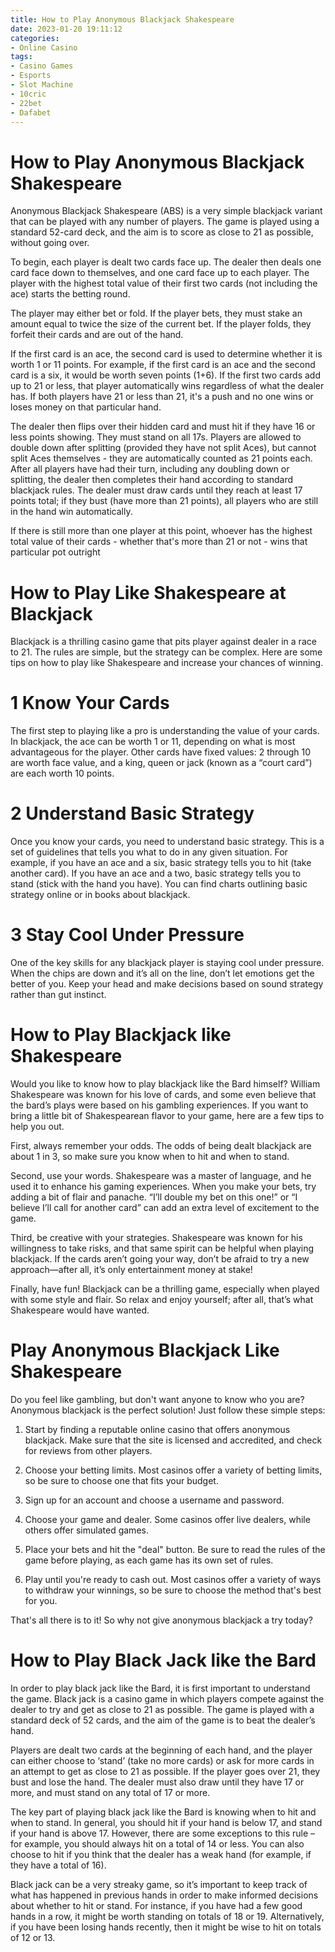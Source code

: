 ```yaml
---
title: How to Play Anonymous Blackjack Shakespeare
date: 2023-01-20 19:11:12
categories:
- Online Casino
tags:
- Casino Games
- Esports
- Slot Machine
- 10cric
- 22bet
- Dafabet
---
```



#  How to Play Anonymous Blackjack Shakespeare

Anonymous Blackjack Shakespeare (ABS) is a very simple blackjack variant that can be played with any number of players. The game is played using a standard 52-card deck, and the aim is to score as close to 21 as possible, without going over.

To begin, each player is dealt two cards face up. The dealer then deals one card face down to themselves, and one card face up to each player. The player with the highest total value of their first two cards (not including the ace) starts the betting round.

The player may either bet or fold. If the player bets, they must stake an amount equal to twice the size of the current bet. If the player folds, they forfeit their cards and are out of the hand.

If the first card is an ace, the second card is used to determine whether it is worth 1 or 11 points. For example, if the first card is an ace and the second card is a six, it would be worth seven points (1+6). If the first two cards add up to 21 or less, that player automatically wins regardless of what the dealer has. If both players have 21 or less than 21, it's a push and no one wins or loses money on that particular hand.

The dealer then flips over their hidden card and must hit if they have 16 or less points showing. They must stand on all 17s. Players are allowed to double down after splitting (provided they have not split Aces), but cannot split Aces themselves - they are automatically counted as 21 points each. After all players have had their turn, including any doubling down or splitting, the dealer then completes their hand according to standard blackjack rules. The dealer must draw cards until they reach at least 17 points total; if they bust (have more than 21 points), all players who are still in the hand win automatically.

If there is still more than one player at this point, whoever has the highest total value of their cards - whether that's more than 21 or not - wins that particular pot outright

#  How to Play Like Shakespeare at Blackjack

Blackjack is a thrilling casino game that pits player against dealer in a race to 21. The rules are simple, but the strategy can be complex. Here are some tips on how to play like Shakespeare and increase your chances of winning.

# 1 Know Your Cards

The first step to playing like a pro is understanding the value of your cards. In blackjack, the ace can be worth 1 or 11, depending on what is most advantageous for the player. Other cards have fixed values: 2 through 10 are worth face value, and a king, queen or jack (known as a “court card”) are each worth 10 points.

# 2 Understand Basic Strategy

Once you know your cards, you need to understand basic strategy. This is a set of guidelines that tells you what to do in any given situation. For example, if you have an ace and a six, basic strategy tells you to hit (take another card). If you have an ace and a two, basic strategy tells you to stand (stick with the hand you have). You can find charts outlining basic strategy online or in books about blackjack.

# 3 Stay Cool Under Pressure

One of the key skills for any blackjack player is staying cool under pressure. When the chips are down and it’s all on the line, don’t let emotions get the better of you. Keep your head and make decisions based on sound strategy rather than gut instinct.

#  How to Play Blackjack like Shakespeare

Would you like to know how to play blackjack like the Bard himself? William Shakespeare was known for his love of cards, and some even believe that the bard’s plays were based on his gambling experiences. If you want to bring a little bit of Shakespearean flavor to your game, here are a few tips to help you out.

First, always remember your odds. The odds of being dealt blackjack are about 1 in 3, so make sure you know when to hit and when to stand.

Second, use your words. Shakespeare was a master of language, and he used it to enhance his gaming experiences. When you make your bets, try adding a bit of flair and panache. “I’ll double my bet on this one!” or “I believe I’ll call for another card” can add an extra level of excitement to the game.

Third, be creative with your strategies. Shakespeare was known for his willingness to take risks, and that same spirit can be helpful when playing blackjack. If the cards aren’t going your way, don’t be afraid to try a new approach—after all, it’s only entertainment money at stake!

Finally, have fun! Blackjack can be a thrilling game, especially when played with some style and flair. So relax and enjoy yourself; after all, that’s what Shakespeare would have wanted.

#  Play Anonymous Blackjack Like Shakespeare

Do you feel like gambling, but don't want anyone to know who you are? Anonymous blackjack is the perfect solution! Just follow these simple steps:

1. Start by finding a reputable online casino that offers anonymous blackjack. Make sure that the site is licensed and accredited, and check for reviews from other players.

2. Choose your betting limits. Most casinos offer a variety of betting limits, so be sure to choose one that fits your budget.

3. Sign up for an account and choose a username and password.

4. Choose your game and dealer. Some casinos offer live dealers, while others offer simulated games.

5. Place your bets and hit the "deal" button. Be sure to read the rules of the game before playing, as each game has its own set of rules.

6. Play until you're ready to cash out. Most casinos offer a variety of ways to withdraw your winnings, so be sure to choose the method that's best for you.

That's all there is to it! So why not give anonymous blackjack a try today?

#  How to Play Black Jack like the Bard

In order to play black jack like the Bard, it is first important to understand the game. Black jack is a casino game in which players compete against the dealer to try and get as close to 21 as possible. The game is played with a standard deck of 52 cards, and the aim of the game is to beat the dealer’s hand.

Players are dealt two cards at the beginning of each hand, and the player can either choose to ‘stand’ (take no more cards) or ask for more cards in an attempt to get as close to 21 as possible. If the player goes over 21, they bust and lose the hand. The dealer must also draw until they have 17 or more, and must stand on any total of 17 or more.

The key part of playing black jack like the Bard is knowing when to hit and when to stand. In general, you should hit if your hand is below 17, and stand if your hand is above 17. However, there are some exceptions to this rule – for example, you should always hit on a total of 14 or less. You can also choose to hit if you think that the dealer has a weak hand (for example, if they have a total of 16).

Black jack can be a very streaky game, so it’s important to keep track of what has happened in previous hands in order to make informed decisions about whether to hit or stand. For instance, if you have had a few good hands in a row, it might be worth standing on totals of 18 or 19. Alternatively, if you have been losing hands recently, then it might be wise to hit on totals of 12 or 13.